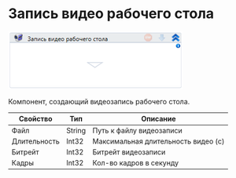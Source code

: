 # Запись видео рабочего стола

![](<../../../.gitbook/assets/image (209).png>)

Компонент, создающий видеозапись рабочего стола.

| Свойство     | Тип    | Описание                            |
| ------------ | ------ | ----------------------------------- |
| Файл         | String | Путь к файлу видеозаписи            |
| Длительность | Int32  | Максимальная длительность видео (с) |
| Битрейт      | Int32  | Битрейт видеозаписи                 |
| Кадры        | Int32  | Кол-во кадров в секунду             |

